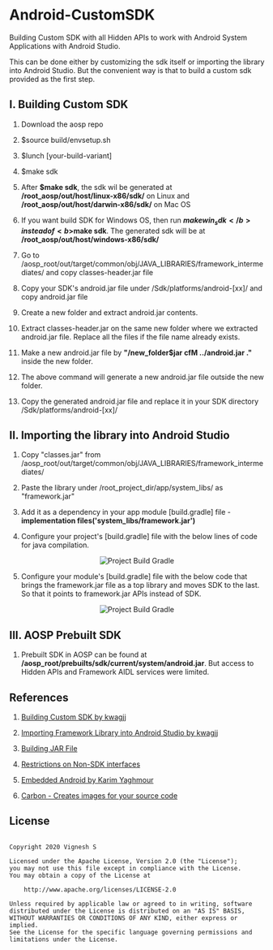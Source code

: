 # Android-CustomSDK

Building Custom SDK with all Hidden APIs to work with Android System Applications with Android Studio.

This can be done either by customizing the sdk itself or importing the library into Android Studio. But the convenient way is that to build a custom sdk provided as the first step.

## I. Building Custom SDK

1) Download the aosp repo

2) $source build/envsetup.sh

3) $lunch [your-build-variant]
  
4) $make sdk

5) After <b>$make sdk</b>, the sdk wil be generated at <b>/root_aosp/out/host/linux-x86/sdk/</b> on Linux and <b>/root_aosp/out/host/darwin-x86/sdk/</b> on Mac OS

6) If you want build SDK for Windows OS, then run <b>$make win_sdk</b> instead of <b>$make sdk</b>. The generated sdk will be at <b>/root_aosp/out/host/windows-x86/sdk/</b>

7) Go to /aosp_root/out/target/common/obj/JAVA_LIBRARIES/framework_intermediates/ and copy classes-header.jar file

8) Copy your SDK's android.jar file under /Sdk/platforms/android-[xx]/ and copy android.jar file
  
9) Create a new folder and extract android.jar contents.

10) Extract classes-header.jar on the same new folder where we extracted android.jar file. Replace all the files if the file name already exists.

11) Make a new android.jar file by <b>"/new_folder$jar cfM ../android.jar ."</b> inside the new folder.

12) The above command will generate a new android.jar file outside the new folder.

13) Copy the generated android.jar file and replace it in your SDK directory /Sdk/platforms/android-[xx]/

## II. Importing the library into Android Studio

1) Copy "classes.jar" from /aosp_root/out/target/common/obj/JAVA_LIBRARIES/framework_intermediates/

2) Paste the library under /root_project_dir/app/system_libs/ as "framework.jar"

3) Add it as a dependency in your app module [build.gradle] file - <b>implementation files('system_libs/framework.jar')</b>

4) Configure your project's [build.gradle] file with the below lines of code for java compilation.

<div align="center">
<img src="https://github.com/svignesh93/Android-CustomSDK/blob/master/assets/root_project_build_gradle.png" alt="Project Build Gradle"/>
</div>

5) Configure your module's [build.gradle] file with the below code that brings the framework.jar file as a top library and moves SDK to the last. So that it points to framework.jar APIs instead of SDK.

<div align="center">
<img src="https://github.com/svignesh93/Android-CustomSDK/blob/master/assets/module_project_build_gradle.png" alt="Project Build Gradle"/>
</div>

## III. AOSP Prebuilt SDK

1) Prebuilt SDK in AOSP can be found at <b>/aosp_root/prebuilts/sdk/current/system/android.jar</b>. But access to Hidden APIs and Framework AIDL services were limited.

## References

1) [Building Custom SDK by kwagjj](https://kwagjj.wordpress.com/2017/10/27/building-custom-android-sdk-from-aosp-and-adding-it-to-android-studio/)

2) [Importing Framework Library into Android Studio by kwagjj](https://kwagjj.wordpress.com/2017/08/10/using-framework-jar-in-android-studio/)

3) [Building JAR File](https://www.codejava.net/java-core/tools/using-jar-command-examples)

4) [Restrictions on Non-SDK interfaces](https://developer.android.com/distribute/best-practices/develop/restrictions-non-sdk-interfaces)

5) [Embedded Android by Karim Yaghmour](https://www.oreilly.com/library/view/embedded-android/9781449327958/ch04.html)

6) [Carbon - Creates images for your source code](https://carbon.now.sh/)

## License

~~~

Copyright 2020 Vignesh S

Licensed under the Apache License, Version 2.0 (the "License");
you may not use this file except in compliance with the License.
You may obtain a copy of the License at

    http://www.apache.org/licenses/LICENSE-2.0

Unless required by applicable law or agreed to in writing, software
distributed under the License is distributed on an "AS IS" BASIS, 
WITHOUT WARRANTIES OR CONDITIONS OF ANY KIND, either express or implied.
See the License for the specific language governing permissions and
limitations under the License.

~~~
